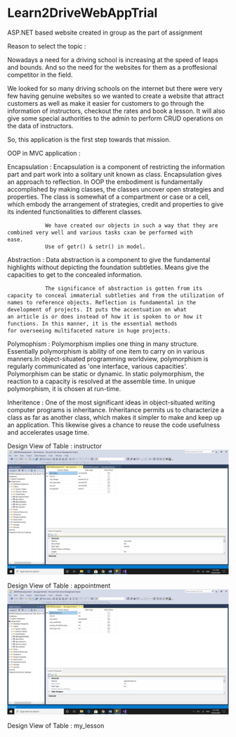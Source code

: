 # Learn2DriveWebAppTrial
ASP.NET based website created in group as the part of assignment

Reason to select the topic :

Nowadays a need for a driving school is increasing at the speed of leaps and bounds. And so the need for the websites for them as a proffesional competitor in the field.

We looked for so many driving schools on the internet but there were very few having genuine websites so we wanted to create a website that attract customers as well as make it easier for customers to go through the information of instructors, checkout the rates and book a lesson. It will also give some special authorities to the admin to perform CRUD operations on the data of instructors.

So, this application is the first step towards that mission.

OOP in MVC application : 

Encapsulation : Encapsulation is a component of restricting the information part and part work into a solitary unit known as class.                     Encapsulation gives an approach to reflection. In OOP the embodiment is fundamentally accomplished by making                             classes, the classes uncover open strategies and properties. The class is somewhat of a compartment or case or a                         cell, which embody the arrangement of strategies, credit and properties to give its indented functionalities to                         different classes.

                We have created our objects in such a way that they are combined very well and various tasks cxan be performed with                     ease.
                Use of getr() & setr() in model.
                
Abstraction   : Data abstraction is a component to give the fundamental highlights without depicting the foundation subtleties. Means                   give the capacities to get to the concealed information. 

                The significance of abstraction is gotten from its capacity to conceal immaterial subtleties and from the utilization of                 names to reference objects. Reflection is fundamental in the development of projects. It puts the accentuation on what                   an article is or does instead of how it is spoken to or how it functions. In this manner, it is the essential methods                   for overseeing multifaceted nature in huge projects.
                
Polymophism :  Polymorphism implies one thing in many structure. Essentially polymorphism is ability of one item to carry on in various                manners.In object-situated programming worldview, polymorphism is regularly communicated as 'one interface, various                      capacities'. Polymorphism can be static or dynamic. In static polymorphism, the reaction to a capacity is resolved at the                assemble time. In unique polymorphism, it is chosen at run-time.

Inheritence :  One of the most significant ideas in object-situated writing computer programs is inheritance. Inheritance permits us to                characterize a class as far as another class, which makes it simpler to make and keep up an application. This                            likewise gives a chance to reuse the code usefulness and accelerates usage time.


Design View of Table : instructor
![](designview_instructor.png)

Design View of Table : appointment
![](designview_appointment.png)

Design View of Table : my_lesson


